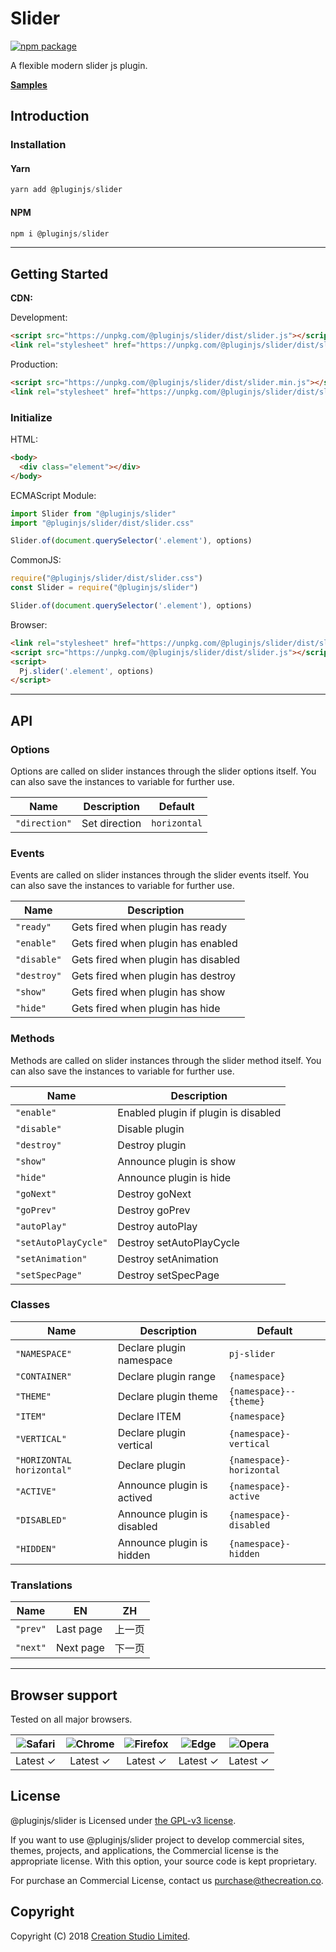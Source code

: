 # Slider

[![npm package](https://img.shields.io/npm/v/@pluginjs/slider.svg)](https://www.npmjs.com/package/@pluginjs/slider)

A flexible modern slider js plugin.

**[Samples](https://codesandbox.io/s/github/pluginjs/plugin.js/tree/master/modules/slider/samples)**

## Introduction

### Installation

#### Yarn

```javascript
yarn add @pluginjs/slider
```

#### NPM

```javascript
npm i @pluginjs/slider
```

---

## Getting Started

**CDN:**

Development:

```html
<script src="https://unpkg.com/@pluginjs/slider/dist/slider.js"></script>
<link rel="stylesheet" href="https://unpkg.com/@pluginjs/slider/dist/slider.css">
```

Production:

```html
<script src="https://unpkg.com/@pluginjs/slider/dist/slider.min.js"></script>
<link rel="stylesheet" href="https://unpkg.com/@pluginjs/slider/dist/slider.min.css">
```

### Initialize

HTML:

```html
<body>
  <div class="element"></div>
</body>
```

ECMAScript Module:

```javascript
import Slider from "@pluginjs/slider"
import "@pluginjs/slider/dist/slider.css"

Slider.of(document.querySelector('.element'), options)
```

CommonJS:

```javascript
require("@pluginjs/slider/dist/slider.css")
const Slider = require("@pluginjs/slider")

Slider.of(document.querySelector('.element'), options)
```

Browser:

```html
<link rel="stylesheet" href="https://unpkg.com/@pluginjs/slider/dist/slider.css">
<script src="https://unpkg.com/@pluginjs/slider/dist/slider.js"></script>
<script>
  Pj.slider('.element', options)
</script>
```

---

## API

### Options

Options are called on slider instances through the slider options itself.
You can also save the instances to variable for further use.

Name | Description | Default
-----|--------------|-----
`"direction"` | Set direction | `horizontal`

### Events

Events are called on slider instances through the slider events itself.
You can also save the instances to variable for further use.

Name | Description
-----|-----
`"ready"` | Gets fired when plugin has ready
`"enable"` | Gets fired when plugin has enabled
`"disable"` | Gets fired when plugin has disabled
`"destroy"` | Gets fired when plugin has destroy
`"show"` | Gets fired when plugin has show
`"hide"` | Gets fired when plugin has hide

### Methods

Methods are called on slider instances through the slider method itself.
You can also save the instances to variable for further use.

Name | Description
-----|-----
`"enable"` | Enabled plugin if plugin is disabled
`"disable"` | Disable plugin
`"destroy"` | Destroy plugin
`"show"` | Announce plugin is show
`"hide"` | Announce plugin is hide
`"goNext"` | Destroy goNext
`"goPrev"` | Destroy goPrev
`"autoPlay"` | Destroy autoPlay
`"setAutoPlayCycle"` | Destroy setAutoPlayCycle
`"setAnimation"` | Destroy setAnimation
`"setSpecPage"` | Destroy setSpecPage

### Classes

Name | Description | Default
-----|------|------
`"NAMESPACE"` | Declare plugin namespace | `pj-slider`
`"CONTAINER"` | Declare plugin range | `{namespace}`
`"THEME"` | Declare plugin theme | `{namespace}--{theme}`
`"ITEM"` | Declare ITEM | `{namespace}`
`"VERTICAL"` | Declare plugin vertical | `{namespace}-vertical`
`"HORIZONTAL horizontal"` | Declare plugin  | `{namespace}-horizontal`
`"ACTIVE"` | Announce plugin is actived | `{namespace}-active`
`"DISABLED"` | Announce plugin is disabled | `{namespace}-disabled`
`"HIDDEN"` | Announce plugin is hidden | `{namespace}-hidden`

### Translations

Name | EN | ZH
-----|------|-------
`"prev"` | Last page | 上一页
`"next"` | Next page | 下一页
---

## Browser support

Tested on all major browsers.

| <img src="https://raw.githubusercontent.com/alrra/browser-logos/master/src/safari/safari_32x32.png" alt="Safari"> | <img src="https://raw.githubusercontent.com/alrra/browser-logos/master/src/chrome/chrome_32x32.png" alt="Chrome"> | <img src="https://raw.githubusercontent.com/alrra/browser-logos/master/src/firefox/firefox_32x32.png" alt="Firefox"> | <img src="https://raw.githubusercontent.com/alrra/browser-logos/master/src/edge/edge_32x32.png" alt="Edge"> | <img src="https://raw.githubusercontent.com/alrra/browser-logos/master/src/opera/opera_32x32.png" alt="Opera"> |
|:--:|:--:|:--:|:--:|:--:|
| Latest ✓ | Latest ✓ | Latest ✓ | Latest ✓ | Latest ✓ |

## License

@pluginjs/slider is Licensed under [the GPL-v3 license](LICENSE).

If you want to use @pluginjs/slider project to develop commercial sites, themes, projects, and applications, the Commercial license is the appropriate license. With this option, your source code is kept proprietary.

For purchase an Commercial License, contact us purchase@thecreation.co.

## Copyright

Copyright (C) 2018 [Creation Studio Limited](creationstudio.com).